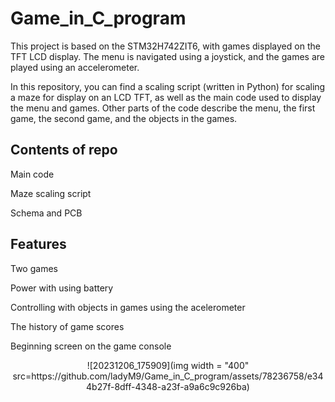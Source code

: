 # Game_in_C_program
This project is based on the STM32H742ZIT6, with games displayed on the TFT LCD display.
The menu is navigated using a joystick, and the games are played using an accelerometer.

 In this repository, you can find a scaling script (written in Python) for scaling a maze for display on an LCD TFT, as well as the main code used to display the menu and games. Other parts of the code describe the menu, the first game, the second game, and the objects in the games.

## Contents of repo
Main code

Maze scaling script
 
 Schema and PCB

## Features

 Two games

 Power with using battery

 Controlling with objects in games using the acelerometer

 The history of game scores
 
Beginning screen on the game console

<p align= "center">
![20231206_175909](img width = "400" src=https://github.com/ladyM9/Game_in_C_program/assets/78236758/e344b27f-8dff-4348-a23f-a9a6c9c926ba)
